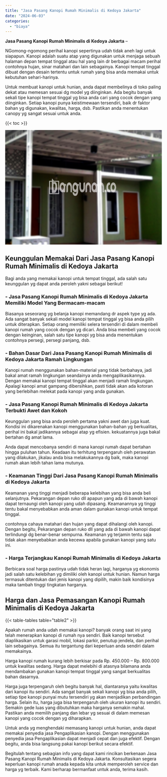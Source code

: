 ```yaml
---
title: "Jasa Pasang Kanopi Rumah Minimalis di Kedoya Jakarta"
date: "2024-06-03"
categories: 
  - "biaya"
---
```


**Jasa Pasang Kanopi Rumah Minimalis di Kedoya Jakarta** –

NGomong-ngomong perihal kanopi sepertinya udah tidak aneh lagi untuk siapapun. Kanopi adalah suatu atap yang digunakan untuk menjaga sebuah halaman depan tempat tinggal atau hal yang lain dr berbagai macam perihal contohnya hujan, sinar matahari dan lain sebagainya. Kanopi tempat tinggal dibuat dengan desain tertentu untuk rumah yang bisa anda memakai untuk kebutuhan sehari-harinya.

Untuk membuat kanopi untuk hunian, anda dapat membelinya di toko paling dekat atau memesan sesuai dg model yg diinginkan. Ada begitu banyak sekali tipe kanopi tempat tinggal yg bisa anda cari yang cocok dengan yang diinginkan. Setiap kanopi punya keistimewaan tersendiri, baik dr faktor bahan yg digunakan, kwalitas, harga, dsb. Pastikan anda menentukan canopy yg sangat sesuai untuk anda.

{{< toc >}}

![Jasa Pasang Kanopi Rumah Minimalis di Kedoya Jakarta](/images/harga-kanopi-minimalis-31.png)

## Keunggulan Memakai Dari Jasa Pasang Kanopi Rumah Minimalis di Kedoya Jakarta

Bagi anda yang memakai kanopi untuk tempat tinggal, ada salah satu keunggulan yg dapat anda peroleh yakni sebagai berikut!

### \- Jasa Pasang Kanopi Rumah Minimalis di Kedoya Jakarta Memiliki Model Yang Bermacam-macam

Biasanya seseorang yg belanja kanopi memandang dr aspek type yg ada. Ada sangat banyak sekali model kanopi tempat tinggal yg bisa anda pilih untuk diterapkan. Setiap orang memiliki selera tersendiri di dalam membeli kanopi rumah yang cocok dengan yg dicari. Anda bisa membeli yang cocok dengan keinginan, salah satu tipe kanopi yg bisa anda menentukan contohnya persegi, persegi panjang, dsb.

### \- Bahan Dasar Dari Jasa Pasang Kanopi Rumah Minimalis di Kedoya Jakarta Ramah Lingkungan

Kanopi rumah menggunakan bahan-material yang tidak berbahaya, jadi bakal amat ramah lingkungan seandainya anda mengaplikasikannya. Dengan memakai kanopi tempat tinggal akan menjadi ramah lingkungan. Apalagi kanopi amat gampang dibersihkan, pasti tidak akan ada kotoran yang berlebihan melekat pada kanopi yang anda gunakan.

### \- Jasa Pasang Kanopi Rumah Minimalis di Kedoya Jakarta Terbukti Awet dan Kokoh

Keunggulan yang bisa anda peroleh pertama yakni awet dan juga kuat. Kondisi ini dikarenakan kanopi menggunakan bahan-bahan yg berkualitas, perihal ini bakal jadikannya sebagai atap yg efisien. kekuatannya juga bakal bertahan dg amat lama.

Anda dapat mencobanya sendiri di mana kanopi rumah dapat bertahan hingga puluhan tahun. Keadaan itu terhitung terpengaruh oleh perawatan yang dilakukan, jikalau anda bisa melakukannya dg baik, maka kanopi rumah akan lebih tahan lama mutunya.

### \- Keamanan Tinggi Dari Jasa Pasang Kanopi Rumah Minimalis di Kedoya Jakarta

Keamanan yang tinggi menjadi beberapa kelebihan yang bisa anda beli selanjutnya. Pekarangan depan ruko dll apapun yang ada di bawah kanopi dapat ternaungi oleh kanopi yang udah dipasang. Keamanannya yg tinggi tentu bakal menyebabkan anda aman dalam gunakan kanopi untuk tempat tinggal.

contohnya cahaya matahari dan hujan yang dapat dihalangi oleh kanopi. Dengan begitu, Pekarangan depan ruko dll yang ada di bawah kanopi dapat terlindungi dg benar-benar sempurna. Keamanan yg terjamin tentu saja tidak akan menyebabkan anda kecewa apabila gunakan kanopi yang satu ini.

### \- Harga Terjangkau Kanopi Rumah Minimalis di Kedoya Jakarta

Berbicara soal harga pastinya udah tidak heran lagi, harganya yg ekonomis jadi salah satu kelebihan yg dimiliki oleh kanopi untuk hunian. Namun harga termasuk ditentukan dari jenis kanopi yang dipilih, makin baik kondisinya maka tambah tinggi tingkatan harganya.

## Harga dan Jasa Pemasangan Kanopi Rumah Minimalis di Kedoya Jakarta

{{< table-tables table="table2" >}}

Apakah rumah anda udah memakai kanopi? banyak orang saat ini yang telah menerapkan kanopi di rumah nya sendiri. Baik kanopi tersebut diaplikasikan untuk garasi mobil, lokasi parkir, penutup jendela, dan perihal lain sebagainya. Semua itu tergantung dari keperluan anda sendiri dalam memakainya.

Harga kanopi rumah kurang lebih berkisar pada Rp. 450.000 – Rp. 800.000 untuk kwalitas sedang. Harga dapat melebihi di atasnya bilamana anda mendambakan gunakan kanopi tempat tinggal yang sangat berkualitas bahan dasarnya.

Harga juga terpengaruh oleh begitu banyak hal, diantaranya yaitu kwalitas dari kanopi itu sendiri. Ada sangat banyak sekali kanopi yg bisa anda pilih, setiap tipe kanopi punyai mutu tersendiri yg akan menjadikan perbandingan harga. Selain itu, harga juga bisa terpengaruh oleh ukuran kanopi itu sendiri. Semakin gede luas yang dibutuhkan maka harganya semakin mahal. Pastikan anda memilih panjang dan lebar yg sesuai di dalam memesan kanopi yang cocok dengan yg diharapkan.

Untuk anda yg menghendaki memasang kanopi untuk hunian, anda dapat memakai penyedia jasa Pengaplikasian kanopi. Dengan menggunakan penyedia jasa Pengaplikasian dapat menjadi cepat dan juga efektif. Dengan begitu, anda bisa langsung pakai kanopi berikut secara efektif.

Begitulah tentang sebagian info yang dapat kami rincikan berkenaan Jasa Pasang Kanopi Rumah Minimalis di Kedoya Jakarta. Konsultasikan segera keperluan kanopi rumah anada kepada kita untuk memperoleh service dan harga yg terbaik. Kami berharap bermanfaat untuk anda, terima kasih.
